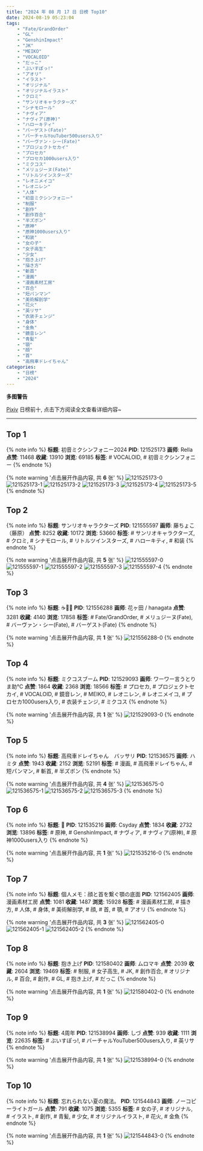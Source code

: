 ```yaml
---
title: "2024 年 08 月 17 日 日榜 Top10"
date: 2024-08-19 05:23:04
tags:
    - "Fate/GrandOrder"
    - "GL"
    - "GenshinImpact"
    - "JK"
    - "MEIKO"
    - "VOCALOID"
    - "だっこ"
    - "ぶいすぽっ!"
    - "アオリ"
    - "イラスト"
    - "オリジナル"
    - "オリジナルイラスト"
    - "クロミ"
    - "サンリオキャラクターズ"
    - "シナモロール"
    - "ナヴィア"
    - "ナヴィア(原神)"
    - "ハローキティ"
    - "バーゲスト(Fate)"
    - "バーチャルYouTuber500users入り"
    - "バーヴァン・シー(Fate)"
    - "プロジェクトセカイ"
    - "プロセカ"
    - "プロセカ1000users入り"
    - "ミクコス"
    - "メリュジーヌ(Fate)"
    - "リトルツインスターズ"
    - "レオニメイコ"
    - "レオニレン"
    - "人体"
    - "初音ミクシンフォニー"
    - "制服"
    - "創作"
    - "創作百合"
    - "半ズボン"
    - "原神"
    - "原神1000users入り"
    - "和装"
    - "女の子"
    - "女子高生"
    - "少女"
    - "抱き上げ"
    - "描き方"
    - "斬首"
    - "漫画"
    - "漫画素材工房"
    - "百合"
    - "短パンマン"
    - "美術解剖学"
    - "花火"
    - "英リサ"
    - "衣装チェンジ"
    - "身体"
    - "金魚"
    - "鏡音レン"
    - "青髪"
    - "顎"
    - "顔"
    - "首"
    - "高飛車ドレイちゃん"
categories:
    - "日榜"
    - "2024"
---
```


<i class="fa fa-triangle-exclamation"></i>**多图警告**<i class="fa fa-triangle-exclamation"></i>

[Pixiv](https://www.pixiv.net/) 日榜前十, 点击下方阅读全文查看详细内容~

<!-- more -->

---

## Top 1

{% note info %}
**标题**: 初音ミクシンフォニー2024
**PID**: 121525173 **画师**: Rella
**点赞**: 11468 **收藏**: 13910 **浏览**: 69185
**标签**: # VOCALOID, # 初音ミクシンフォニー
{% endnote %}

{% note warning '点击展开作品内容, 共 **6** 张' %}
![121525173-0](https://i.pixiv.re/img-original/img/2024/08/16/00/30/07/121525173_p0.jpg)
![121525173-1](https://i.pixiv.re/img-original/img/2024/08/16/00/30/07/121525173_p1.jpg)
![121525173-2](https://i.pixiv.re/img-original/img/2024/08/16/00/30/07/121525173_p2.jpg)
![121525173-3](https://i.pixiv.re/img-original/img/2024/08/16/00/30/07/121525173_p3.jpg)
![121525173-4](https://i.pixiv.re/img-original/img/2024/08/16/00/30/07/121525173_p4.jpg)
![121525173-5](https://i.pixiv.re/img-original/img/2024/08/16/00/30/07/121525173_p5.jpg)
{% endnote %}

## Top 2

{% note info %}
**标题**: サンリオキャラクターズ
**PID**: 121555597 **画师**: 藤ちょこ（藤原）
**点赞**: 8252 **收藏**: 10172 **浏览**: 53660
**标签**: # サンリオキャラクターズ, # クロミ, # シナモロール, # リトルツインスターズ, # ハローキティ, # 和装
{% endnote %}

{% note warning '点击展开作品内容, 共 **5** 张' %}
![121555597-0](https://i.pixiv.re/img-original/img/2024/08/17/00/01/38/121555597_p0.png)
![121555597-1](https://i.pixiv.re/img-original/img/2024/08/17/00/01/38/121555597_p1.png)
![121555597-2](https://i.pixiv.re/img-original/img/2024/08/17/00/01/38/121555597_p2.png)
![121555597-3](https://i.pixiv.re/img-original/img/2024/08/17/00/01/38/121555597_p3.png)
![121555597-4](https://i.pixiv.re/img-original/img/2024/08/17/00/01/38/121555597_p4.png)
{% endnote %}

## Top 3

{% note info %}
**标题**: ☕🌸✨
**PID**: 121556288 **画师**: 花ヶ田 / hanagata
**点赞**: 3281 **收藏**: 4140 **浏览**: 17858
**标签**: # Fate/GrandOrder, # メリュジーヌ(Fate), # バーヴァン・シー(Fate), # バーゲスト(Fate)
{% endnote %}

{% note warning '点击展开作品内容, 共 **1** 张' %}
![121556288-0](https://i.pixiv.re/img-original/img/2024/08/17/00/15/36/121556288_p0.jpg)
{% endnote %}

## Top 4

{% note info %}
**标题**: ミクコスブーム
**PID**: 121529093 **画师**: ワーワー言うとりま助℃
**点赞**: 1864 **收藏**: 2368 **浏览**: 18566
**标签**: # プロセカ, # プロジェクトセカイ, # VOCALOID, # 鏡音レン, # MEIKO, # レオニレン, # レオニメイコ, # プロセカ1000users入り, # 衣装チェンジ, # ミクコス
{% endnote %}

{% note warning '点击展开作品内容, 共 **1** 张' %}
![121529093-0](https://i.pixiv.re/img-original/img/2024/08/16/04/00/55/121529093_p0.png)
{% endnote %}

## Top 5

{% note info %}
**标题**: 高飛車ドレイちゃん　バッサリ
**PID**: 121536575 **画师**: ハミタ
**点赞**: 1943 **收藏**: 2152 **浏览**: 52191
**标签**: # 漫画, # 高飛車ドレイちゃん, # 短パンマン, # 斬首, # 半ズボン
{% endnote %}

{% note warning '点击展开作品内容, 共 **4** 张' %}
![121536575-0](https://i.pixiv.re/img-original/img/2024/08/16/12/48/43/121536575_p0.png)
![121536575-1](https://i.pixiv.re/img-original/img/2024/08/16/12/48/43/121536575_p1.png)
![121536575-2](https://i.pixiv.re/img-original/img/2024/08/16/12/48/43/121536575_p2.png)
![121536575-3](https://i.pixiv.re/img-original/img/2024/08/16/12/48/43/121536575_p3.png)
{% endnote %}

## Top 6

{% note info %}
**标题**: 👑
**PID**: 121535216 **画师**: Csyday
**点赞**: 1834 **收藏**: 2732 **浏览**: 13896
**标签**: # 原神, # GenshinImpact, # ナヴィア, # ナヴィア(原神), # 原神1000users入り
{% endnote %}

{% note warning '点击展开作品内容, 共 **1** 张' %}
![121535216-0](https://i.pixiv.re/img-original/img/2024/08/16/11/47/30/121535216_p0.png)
{% endnote %}

## Top 7

{% note info %}
**标题**: 個人メモ：顔と首を繋ぐ顎の底面
**PID**: 121562405 **画师**: 漫画素材工房
**点赞**: 1081 **收藏**: 1487 **浏览**: 15928
**标签**: # 漫画素材工房, # 描き方, # 人体, # 身体, # 美術解剖学, # 顔, # 首, # 顎, # アオリ
{% endnote %}

{% note warning '点击展开作品内容, 共 **3** 张' %}
![121562405-0](https://i.pixiv.re/img-original/img/2024/08/17/06/00/06/121562405_p0.jpg)
![121562405-1](https://i.pixiv.re/img-original/img/2024/08/17/06/00/06/121562405_p1.jpg)
![121562405-2](https://i.pixiv.re/img-original/img/2024/08/17/06/00/06/121562405_p2.jpg)
{% endnote %}

## Top 8

{% note info %}
**标题**: 抱き上げ
**PID**: 121580402 **画师**: ムロマキ
**点赞**: 2039 **收藏**: 2604 **浏览**: 19469
**标签**: # 制服, # 女子高生, # JK, # 創作百合, # オリジナル, # 百合, # 創作, # GL, # 抱き上げ, # だっこ
{% endnote %}

{% note warning '点击展开作品内容, 共 **1** 张' %}
![121580402-0](https://i.pixiv.re/img-original/img/2024/08/17/20/21/41/121580402_p0.jpg)
{% endnote %}

## Top 9

{% note info %}
**标题**: 4周年
**PID**: 121538994 **画师**: しづ
**点赞**: 939 **收藏**: 1111 **浏览**: 22635
**标签**: # ぶいすぽっ!, # バーチャルYouTuber500users入り, # 英リサ
{% endnote %}

{% note warning '点击展开作品内容, 共 **1** 张' %}
![121538994-0](https://i.pixiv.re/img-original/img/2024/08/16/15/00/05/121538994_p0.jpg)
{% endnote %}

## Top 10

{% note info %}
**标题**: 忘れられない夏の魔法。
**PID**: 121544843 **画师**: ノーコピーライトガール
**点赞**: 791 **收藏**: 1075 **浏览**: 5355
**标签**: # 女の子, # オリジナル, # イラスト, # 創作, # 青髪, # 少女, # オリジナルイラスト, # 花火, # 金魚
{% endnote %}

{% note warning '点击展开作品内容, 共 **1** 张' %}
![121544843-0](https://i.pixiv.re/img-original/img/2024/08/16/18/57/26/121544843_p0.jpg)
{% endnote %}
